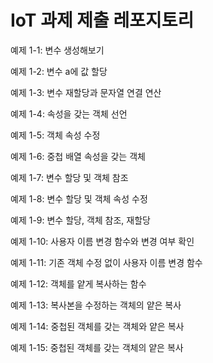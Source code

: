 # IoT 과제 제출 레포지토리

예제 1-1: 변수 생성해보기

예제 1-2: 변수 a에 값 할당 

예제 1-3: 변수 재할당과 문자열 연결 연산

예제 1-4: 속성을 갖는 객체 선언

예제 1-5: 객체 속성 수정

예제 1-6: 중첩 배열 속성을 갖는 객체

예제 1-7: 변수 할당 및 객체 참조

예제 1-8: 변수 할당 및 객체 속성 수정

예제 1-9: 변수 할당, 객체 참조, 재할당

예제 1-10: 사용자 이름 변경 함수와 변경 여부 확인

예제 1-11: 기존 객체 수정 없이 사용자 이름 변경 함수

예제 1-12: 객체를 얕게 복사하는 함수

예제 1-13: 복사본을 수정하는 객체의 얕은 복사

예제 1-14: 중첩된 객체를 갖는 객체와 얕은 복사

예제 1-15: 중첩된 객체를 갖는 객체의 얕은 복사